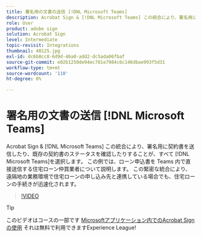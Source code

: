 ```yaml
---
title: 署名用の文書の送信 [!DNL Microsoft Teams]
description: Acrobat Sign & [!DNL Microsoft Teams] この統合により、署名用に契約書を送信したり、既存の契約書のステータスを確認したりすることが、すべて [!DNL Microsoft Teams]
role: User
product: adobe sign
solution: Acrobat Sign
level: Intermediate
topic-revisit: Integrations
thumbnail: 40125.jpg
exl-id: dc6b8cc8-6d9d-46a0-add2-dc5ada06fbaf
source-git-commit: e02b1250de94ec781e7984c6c146dbae993f5d31
workflow-type: tm+mt
source-wordcount: '110'
ht-degree: 0%

---
```


# 署名用の文書の送信 [!DNL Microsoft Teams]

Acrobat Sign &amp; [!DNL Microsoft Teams] この統合により、署名用に契約書を送信したり、既存の契約書のステータスを確認したりすることが、すべて [!DNL Microsoft Teams]を選択します。 この例では、ローン申込書を Teams 内で直接送信する住宅ローン仲買業者について説明します。 この緊密な統合により、遠隔地の業務環境で住宅ローンの申し込み先と連携している場合でも、住宅ローンの手続きが迅速化されます。

>[!VIDEO](https://video.tv.adobe.com/v/40125?hidetitle=true)

>[!TIP]
>
>このビデオはコースの一部です [Microsoftアプリケーション内でのAcrobat Sign の使用](https://experienceleague.adobe.com/?recommended=Sign-U-1-2020.2) それは無料で利用できますExperience League!
